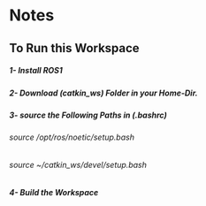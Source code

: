 # Notes
## To Run this Workspace
##### 1- Install ROS1 
##### 2- Download  (catkin_ws) Folder in your Home-Dir.
##### 3- source the Following Paths in (.bashrc) 
###### source /opt/ros/noetic/setup.bash
###### source ~/catkin_ws/devel/setup.bash
##### 4- Build the Workspace 